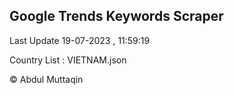 

## Google Trends Keywords Scraper 
 
Last Update 19-07-2023 , 11:59:19

Country List :
VIETNAM.json



© Abdul Muttaqin 
